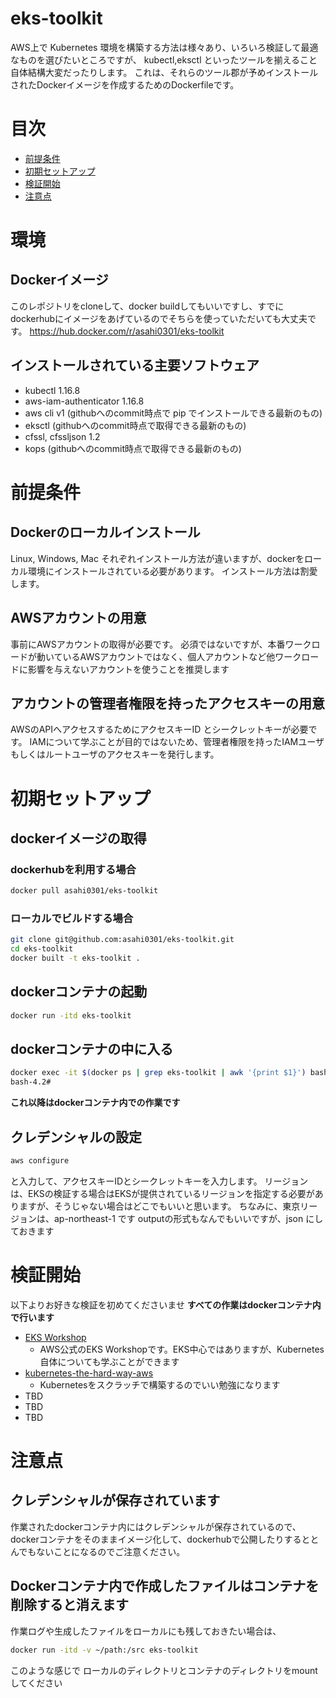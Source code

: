 # eks-toolkit
AWS上で Kubernetes 環境を構築する方法は様々あり、いろいろ検証して最適なものを選びたいところですが、
kubectl,eksctl といったツールを揃えること自体結構大変だったりします。
これは、それらのツール郡が予めインストールされたDockerイメージを作成するためのDockerfileです。

# 目次
* [前提条件](#前提条件)
* [初期セットアップ](#初期セットアップ)
* [検証開始](#検証開始)
* [注意点](#注意点)

# 環境
## Dockerイメージ
このレポジトリをcloneして、docker buildしてもいいですし、すでにdockerhubにイメージをあげているのでそちらを使っていただいても大丈夫です。
https://hub.docker.com/r/asahi0301/eks-toolkit

## インストールされている主要ソフトウェア
- kubectl 1.16.8
- aws-iam-authenticator 1.16.8
- aws cli v1 (githubへのcommit時点で pip でインストールできる最新のもの)
- eksctl (githubへのcommit時点で取得できる最新のもの)
- cfssl, cfssljson 1.2
- kops (githubへのcommit時点で取得できる最新のもの)


# 前提条件
## Dockerのローカルインストール
Linux, Windows, Mac それぞれインストール方法が違いますが、dockerをローカル環境にインストールされている必要があります。
インストール方法は割愛します。

## AWSアカウントの用意
事前にAWSアカウントの取得が必要です。
必須ではないですが、本番ワークロードが動いているAWSアカウントではなく、個人アカウントなど他ワークロードに影響を与えないアカウントを使うことを推奨します

## アカウントの管理者権限を持ったアクセスキーの用意
AWSのAPIへアクセスするためにアクセスキーID とシークレットキーが必要です。
IAMについて学ぶことが目的ではないため、管理者権限を持ったIAMユーザもしくはルートユーザのアクセスキーを発行します。

# 初期セットアップ
## dockerイメージの取得
### dockerhubを利用する場合
```sh
docker pull asahi0301/eks-toolkit
```
### ローカルでビルドする場合
```sh
git clone git@github.com:asahi0301/eks-toolkit.git
cd eks-toolkit
docker built -t eks-toolkit .
```
## dockerコンテナの起動
```sh
docker run -itd eks-toolkit
```

## dockerコンテナの中に入る
```sh
docker exec -it $(docker ps | grep eks-toolkit | awk '{print $1}') bash
bash-4.2#
```
**これ以降はdockerコンテナ内での作業です**
## クレデンシャルの設定
```sh
aws configure
```
と入力して、アクセスキーIDとシークレットキーを入力します。
リージョンは、EKSの検証する場合はEKSが提供されているリージョンを指定する必要がありますが、そうじゃない場合はどこでもいいと思います。
ちなみに、東京リージョンは、ap-northeast-1 です
outputの形式もなんでもいいですが、json にしておきます

# 検証開始
以下よりお好きな検証を初めてくださいませ
**すべての作業はdockerコンテナ内で行います**
- [EKS Workshop](https://eksworkshop.com/)
    - AWS公式のEKS Workshopです。EKS中心ではありますが、Kubernetes自体についても学ぶことができます
- [kubernetes-the-hard-way-aws](https://github.com/danonb10/kubernetes-the-hard-way-aws)
    - Kubernetesをスクラッチで構築するのでいい勉強になります
- TBD
- TBD
- TBD


# 注意点
## クレデンシャルが保存されています
作業されたdockerコンテナ内にはクレデンシャルが保存されているので、dockerコンテナをそのままイメージ化して、dockerhubで公開したりするととんでもないことになるのでご注意ください。

## Dockerコンテナ内で作成したファイルはコンテナを削除すると消えます
作業ログや生成したファイルをローカルにも残しておきたい場合は、
```sh
docker run -itd -v ~/path:/src eks-toolkit
```
このような感じで ローカルのディレクトリとコンテナのディレクトリをmountしてください